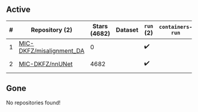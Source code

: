 ## Active
| # | Repository (2) | Stars (4682) | Dataset | `run` (2) | `containers-run` | Last Modified |
| --- | --- | --- | --- | --- | --- | --- |
| 1 | [MIC-DKFZ/misalignment_DA](https://github.com/MIC-DKFZ/misalignment_DA) | 0 |  | :heavy_check_mark: |  | 2023-12-15 09:47:46+00:00 |
| 2 | [MIC-DKFZ/nnUNet](https://github.com/MIC-DKFZ/nnUNet) | 4682 |  | :heavy_check_mark: |  | 2024-02-10 22:19:48+00:00 |

## Gone
No repositories found!
